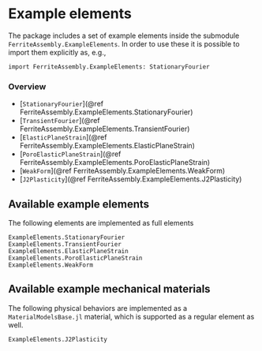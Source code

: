 # Example elements
The package includes a set of example elements inside the submodule `FerriteAssembly.ExampleElements`.
In order to use these it is possible to import them explicitly as, e.g.,

`import FerriteAssembly.ExampleElements: StationaryFourier`

### Overview
* [`StationaryFourier`](@ref FerriteAssembly.ExampleElements.StationaryFourier)
* [`TransientFourier`](@ref FerriteAssembly.ExampleElements.TransientFourier)
* [`ElasticPlaneStrain`](@ref FerriteAssembly.ExampleElements.ElasticPlaneStrain)
* [`PoroElasticPlaneStrain`](@ref FerriteAssembly.ExampleElements.PoroElasticPlaneStrain)
* [`WeakForm`](@ref FerriteAssembly.ExampleElements.WeakForm)
* [`J2Plasticity`](@ref FerriteAssembly.ExampleElements.J2Plasticity)

## Available example elements
The following elements are implemented as full elements
```@docs
ExampleElements.StationaryFourier
ExampleElements.TransientFourier
ExampleElements.ElasticPlaneStrain
ExampleElements.PoroElasticPlaneStrain
ExampleElements.WeakForm
```

## Available example mechanical materials
The following physical behaviors are implemented as a 
`MaterialModelsBase.jl` material, which is supported as
a regular element as well.
```@docs 
ExampleElements.J2Plasticity
```